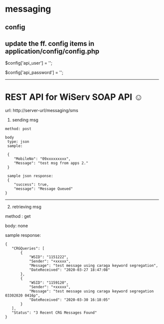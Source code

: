 # messaging

## config
## update the ff. config items in application/config/config.php

$config['api_user'] = '<wiserv user>';
	
$config['api_password'] = '<wiserv password>';

--------------------------------------------------------------

# REST API for WiServ SOAP API ☺

url: http://server-url/messaging/sms

1. sending msg
```
method: post

body 
 type: json
 sample:
 
 {
    "MobileNo": "09xxxxxxxxx",
    "Message": "test msg from apps 2."
 }
 
 sample json response:
 {
    "success": true,
    "message": "Message Queued"
}
```
--------------------------------------------------

2. retrieving msg

 method : get
 
 body: none
 
 sample response:
 ```
 {
    "CRGQueries": [
        {
            "WSID": "1151222",
            "Sender": "+xxxxx",
            "Message": "test message using caraga keyword segregation",
            "DateReceived": "2020-03-27 18:47:08"
        },
        {
            "WSID": "1159120",
            "Sender": "+xxxxx",
            "Message": "test message using caraga keyword segregation 03302020 0416p",
            "DateReceived": "2020-03-30 16:18:05"
        }
    ],
    "Status": "3 Recent CRG Messages Found"
}
```
